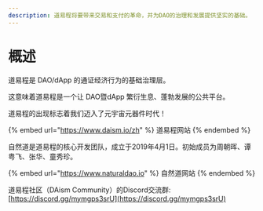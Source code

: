 ```yaml
---
description: 道易程将要带来交易和支付的革命，并为DAO的治理和发展提供坚实的基础。
---
```


# 概述

道易程是 DAO/dApp 的通证经济行为的基础治理层。

这意味着道易程是一个让 DAO暨dApp 繁衍生息、蓬勃发展的公共平台。

道易程的出现标志着我们迈入了元宇宙元器件时代！

{% embed url="https://www.daism.io/zh" %}
道易程网站
{% endembed %}

自然道是道易程的核心开发团队，成立于2019年4月1日。初始成员为周朝晖、谭粤飞、张华、童秀珍。

{% embed url="https://www.naturaldao.io" %}
自然道网站
{% endembed %}

道易程社区（DAism Community）的Discord交流群: [https://discord.gg/mymgps3srU](https://discord.gg/mymgps3srU)
